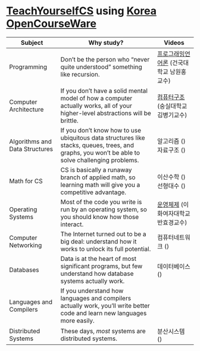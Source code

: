 # [TeachYourselfCS](https://teachyourselfcs.com/) using [Korea OpenCourseWare](http://www.kocw.net/home/index.do)


|Subject|Why study?|Videos|
|-------|----------|------|
|Programming|Don’t be the person who “never quite understood” something like recursion.|[프로그래밍언어론](http://www.kocw.net/home/cview.do?cid=2ad6e7d5dcbbc80e) (건국대학교 남원홍교수)|
|Computer Architecture|If you don’t have a solid mental model of how a computer actually works, all of your higher-level abstractions will be brittle.|[컴퓨터구조](http://www.kocw.net/home/cview.do?cid=5139e65e54154a76) (숭실대학교 김병기교수)|
|Algorithms and Data Structures|If you don’t know how to use ubiquitous data structures like stacks, queues, trees, and graphs, you won’t be able to solve challenging problems.|알고리즘 () 자료구조 ()|
|Math for CS|CS is basically a runaway branch of applied math, so learning math will give you a competitive advantage.|이산수학 () 선형대수 ()|
|Operating Systems|Most of the code you write is run by an operating system, so you should know how those interact.|[운영체제](http://www.kocw.net/home/cview.do?cid=4b9cd4c7178db077) (이화여자대학교 반효경교수)|
|Computer Networking|The Internet turned out to be a big deal: understand how it works to unlock its full potential.|컴퓨터네트워크 ()|
|Databases|Data is at the heart of most significant programs, but few understand how database systems actually work.|데이터베이스 ()|
|Languages and Compilers|If you understand how languages and compilers actually work, you’ll write better code and learn new languages more easily.||
|Distributed Systems|These days, *most* systems are distributed systems.|분산시스템 ()|